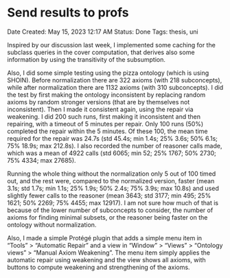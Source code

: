 # Send results to profs

Date Created: May 15, 2023 12:17 AM
Status: Done
Tags: thesis, uni

Inspired by our discussion last week, I implemented some caching for the subclass queries in the cover computation, that derives also some information by using the transitivity of the subsumption.

Also, I did some simple testing using the pizza ontology (which is using SHOIN). Before normalization there are 322 axioms (with 218 subconcepts), while after normalization there are 1132 axioms (with 310 subconcepts). I did the test by first making the ontology inconsistent by replacing random axioms by random stronger versions (that are by themselves not inconsistent). Then I made it consistent again, using the repair via weakening. I did 200 such runs, first making it inconsistent and then repairing, with a timeout of 5 minutes per repair. Only 100 runs (50%) completed the repair within the 5 minutes. Of these 100, the mean time required for the repair was 24.7s (std 45.4s; min 1.4s; 25% 3.6s; 50% 6.1s; 75% 18.9s; max 212.8s). I also recorded the number of reasoner calls made, which was a mean of 4922 calls (std 6065; min 52; 25% 1767; 50% 2730; 75% 4334; max 27685).

Running the whole thing without the normalization only 5 out of 100 timed out, and the rest were, compared to the normalized version, faster (mean 3.1s; std 1.7s; min 1.1s; 25% 1.9s; 50% 2.4s; 75% 3.9s; max 10.8s) and used slightly fewer calls to the reasoner (mean 3643; std 3177; min 495; 25% 1621; 50% 2269; 75% 4455; max 12917). I am not sure how much of that is because of the lower number of subconcepts to consider, the number of axioms for finding minimal subsets, or the reasoner being faster on the ontology without normalization.

Also, I made a simple Protégé plugin that adds a simple menu item in “Tools” > “Automatic Repair” and a view in “Window” > “Views” > “Ontology views” > “Manual Axiom Weakening”. The menu item simply applies the automatic repair using weakening and the view shows all axioms, with buttons to compute weakening and strengthening of the axioms.
